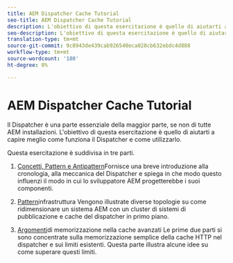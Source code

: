 ```yaml
---
title: AEM Dispatcher Cache Tutorial
seo-title: AEM Dispatcher Cache Tutorial
description: L'obiettivo di questa esercitazione è quello di aiutarti a capire meglio come funziona il Dispatcher e come utilizzarlo.
seo-description: L'obiettivo di questa esercitazione è quello di aiutarti a capire meglio come funziona il Dispatcher e come utilizzarlo.
translation-type: tm+mt
source-git-commit: 9c8943de439cab926540eca028cb632ebdc4d888
workflow-type: tm+mt
source-wordcount: '180'
ht-degree: 0%

---
```



# AEM Dispatcher Cache Tutorial

Il Dispatcher è una parte essenziale della maggior parte, se non di tutte AEM installazioni. L&#39;obiettivo di questa esercitazione è quello di aiutarti a capire meglio come funziona il Dispatcher e come utilizzarlo.

Questa esercitazione è suddivisa in tre parti.

1. [Concetti, Pattern e Antipattern](chapter-1.md)Fornisce una breve introduzione alla cronologia, alla meccanica del Dispatcher e spiega in che modo questo influenzi il modo in cui lo sviluppatore AEM progetterebbe i suoi componenti.

1. [Pattern](chapter-2.md)infrastruttura Vengono illustrate diverse topologie su come ridimensionare un sistema AEM con un cluster di sistemi di pubblicazione e cache del dispatcher in primo piano.

1. [Argomenti](chapter-3.md)di memorizzazione nella cache avanzati Le prime due parti si sono concentrate sulla memorizzazione semplice della cache HTTP nel dispatcher e sui limiti esistenti. Questa parte illustra alcune idee su come superare questi limiti.
